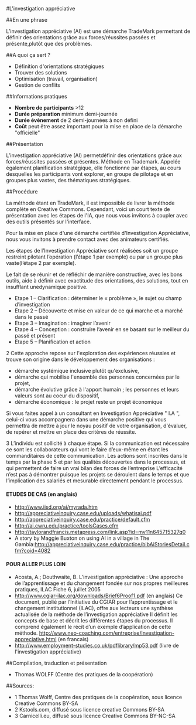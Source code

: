 #L'investigation appréciative 

##En une phrase  

L’investigation appréciative (AI) est une démarche TradeMark permettant de définir des orientations grâce aux forces/réussites passées et présente,plutôt que des problèmes.

##A quoi ça sert ?

* Définition d'orientations stratégiques
* Trouver des solutions
* Optimisation (travail, organisation)
* Gestion de conflits

##Informations pratiques

* **Nombre de participants** >12
* **Durée préparation** minimum demi-journée
* **Durée évènement**  de 2 demi-journées à non défini 
* **Coût** peut être assez important pour la mise en place de la démarche "officielle"

##Présentation 

L’investigation appréciative (AI) permetdéfinir des orientations grâce aux forces/réussites passées et présentes. Méthode en Trademark.  Appelée également planification stratégique, elle fonctionne par étapes, au cours desquelles les participants vont explorer, en groupe de pilotage et en groupes plus vastes, des thématiques stratégiques. 

##Procédure 

La méthode étant en TradeMark, il est impossible de livrer la méthode complète en Creative Commons. Cependant, voici un court texte de présentation avec les étapes de l'IA, que nous vous invitons à coupler avec des outils présentés sur l'interface. 

Pour la mise en place d'une démarche certifiée d'Investigation Appréciative, nous vous invitons à prendre contact avec des animateurs certifiés. 

Les étapes de l’Investigation Appréciative sont réalisées soit un groupe restreint pilotant l’opération (l’étape 1 par exemple) ou par un groupe plus vaste(l’étape 2 par exemple). 

Le fait de se réunir et de réfléchir de manière constructive, avec les bons outils, aide à définir avec exactitude des orientations, des solutions, tout en insufflant unedynamique positive.

* Etape 1 – Clarification : déterminer le « problème », le sujet ou champ d’investigation
* Etape 2 – Découverte et mise en valeur de ce qui marche et a marché dans le passé
* Etape 3 – Imagination : imaginer l’avenir
* Etape 4 – Conception : construire l’avenir en se basant sur le meilleur du passé et présent
* Etape 5 – Planification et action

2  Cette approche repose sur l'exploration des expériences réussies et trouve son origine dans le développement des organisations :
* démarche systémique inclusive plutôt qu'exclusive,
* démarche qui mobilise l'ensemble des personnes concernées par le projet,
* démarche évolutive grâce à l'apport humain ; les personnes et leurs valeurs sont au coeur du dispositif,
* démarche économique : le projet reste un projet économique

Si vous faites appel à un consultant en Investigation  Appréciative " I.A ", celui-ci vous accompagnera dans une démarche positive qui vous permettra de mettre à jour le noyau positif de votre organisation, d'évaluer, de repérer et mettre en place des critères de réussite. 

3  L’individu est sollicité à chaque étape.
Si la communication est nécessaire ce sont les collaborateurs qui vont le faire d’eux-même en étant les commanditaires de cette communication.
Les actions sont inscrites dans le temps par la phase 5 et par les qualités découvertes dans le processus, et qui permettent de faire un vrai bilan des forces de l’entreprise
L’efficacité n’est pas à démontrer puisque les projets se déroulent dans le temps et que l’implication des salariés et mesurable directement pendant le processus.

####  ETUDES DE CAS (en anglais) 
* http://www.iisd.org/ai/myrada.htm
* http://appreciativeinquiry.case.edu/uploads/whatisai.pdf
* http://appreciativeinquiry.case.edu/practice/default.cfm
* http://ai.cwru.edu/practice/toolsCases.cfm
* http://taylorandfrancis.metapress.com/link.asp?id=mv11n645715327q0
*  A story by Maggie Buxton on using AI in a village in The Gambia:http://appreciativeinquiry.case.edu/practice/bibAiStoriesDetail.cfm?coid=4082

####  POUR ALLER PLUS LOIN 
* Acosta, A.; Douthwaite, B. L’investigation appréciative : Une approche de l’apprentissage et du changement fondée sur nos propres meilleures pratiques, ILAC Fiche 6, juillet 2005
* http://www.cgiar-ilac.org/downloads/Brief6Proof1.pdf (en anglais)
Ce document, publié par l’Initiative du CGIAR pour l’apprentissage et le changement institutionnel (ILAC), offre aux lecteurs une synthèse actualisée de la méthode de l’investigation appréciative Il définit les concepts de base et décrit les différentes étapes du processus. Il comprend également le récit d’un exemple d’application de cette méthode.   http://www.neo-coaching.com/entreprise/investigation-appreciative.html (en francais)
* http://www.employment-studies.co.uk/pdflibrary/mp53.pdf  (livre de l'investigation appréciative) 

##Compilation, traduction et présentation

* Thomas WOLFF (Centre des pratiques de la coopération)

##Sources:
* 1 Thomas Wolff, Centre des pratiques de la coopération, sous licence Creative Commons BY-SA
* 2  Kstools.com, diffusé sous licence creative Commons BY-SA
* 3  Carnicelli.eu, diffusé sous licence Creative Commons BY-NC-SA
